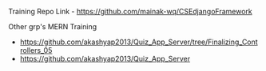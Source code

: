 Training Repo Link - https://github.com/mainak-wq/CSEdjangoFramework

Other grp's MERN Training 

- https://github.com/akashyap2013/Quiz_App_Server/tree/Finalizing_Controllers_05
- https://github.com/akashyap2013/Quiz_App_Server
